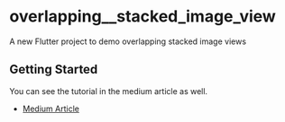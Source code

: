 # overlapping__stacked_image_view

A new Flutter project to demo overlapping stacked image views

## Getting Started


You can see the tutorial in the medium article as well.

- [Medium Article](https://ashwinshres.medium.com/making-an-overlapping-stacked-image-views-e57fa567aa63)

